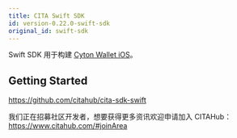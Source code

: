 ```yaml
---
title: CITA Swift SDK
id: version-0.22.0-swift-sdk
original_id: swift-sdk
---
```


Swift SDK 用于构建 [Cyton Wallet iOS](https://github.com/citahub/cyton-ios)。

## Getting Started

https://github.com/citahub/cita-sdk-swift

我们正在招募社区开发者，想要获得更多资讯欢迎申请加入 CITAHub：https://www.citahub.com/#joinArea


